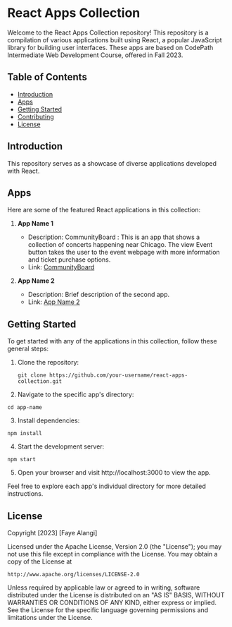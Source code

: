 # React Apps Collection

Welcome to the React Apps Collection repository! This repository is a compilation of various applications built using React, a popular JavaScript library for building user interfaces.
These apps are based on CodePath Intermediate Web Development Course, offered in Fall 2023.

## Table of Contents

- [Introduction](#introduction)
- [Apps](#apps)
- [Getting Started](#getting-started)
- [Contributing](#contributing)
- [License](#license)

## Introduction

This repository serves as a showcase of diverse applications developed with React. 

## Apps

Here are some of the featured React applications in this collection:

1. **App Name 1**
   - Description: CommunityBoard : This is an app that shows a collection of concerts happening near Chicago. The view Event button takes the user to the event webpage with more information and ticket purchase options.
   - Link: [CommunityBoard](https://github.com/FayeAlangi/Frontend/tree/main/CommunityBoard)

2. **App Name 2**
   - Description: Brief description of the second app.
   - Link: [App Name 2](#)

<!-- Add more apps as needed -->

## Getting Started

To get started with any of the applications in this collection, follow these general steps:

1. Clone the repository:
   
   `git clone https://github.com/your-username/react-apps-collection.git`

2. Navigate to the specific app's directory:

`cd app-name`

3. Install dependencies:

`npm install`

4. Start the development server:

`npm start`

5. Open your browser and visit http://localhost:3000 to view the app.

Feel free to explore each app's individual directory for more detailed instructions.

## License

Copyright [2023] [Faye Alangi]

Licensed under the Apache License, Version 2.0 (the "License");
you may not use this file except in compliance with the License.
You may obtain a copy of the License at

    http://www.apache.org/licenses/LICENSE-2.0

Unless required by applicable law or agreed to in writing, software
distributed under the License is distributed on an "AS IS" BASIS,
WITHOUT WARRANTIES OR CONDITIONS OF ANY KIND, either express or implied.
See the License for the specific language governing permissions and
limitations under the License.
